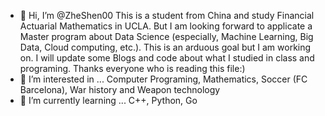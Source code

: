 - 👋 Hi, I’m @ZheShen00
This is a student from China and study Financial Actuarial Mathematics in UCLA. 
But I am looking forward to applicate a Master program about Data Science (especially, Machine Learning, Big Data, Cloud computing, etc.). 
This is an arduous goal but I am working on. 
I will update some Blogs and code about what I studied in class and programing. 
Thanks everyone who is reading this file:)
- 👀 I’m interested in ...
Computer Programing, Mathematics, Soccer (FC Barcelona), War history and Weapon technology
- 🌱 I’m currently learning ...
C++, Python, Go


<!---
ZheShen00/ZheShen00 is a ✨ special ✨ repository because its `README.md` (this file) appears on your GitHub profile.
You can click the Preview link to take a look at your changes.
--->
